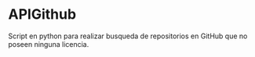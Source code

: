 # APIGithub
Script en python para realizar busqueda de repositorios en GitHub que no poseen ninguna licencia.
